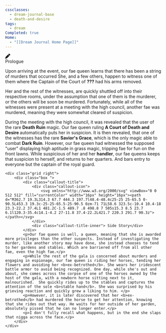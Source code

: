 ```yaml
---
cssclasses:
  - dream-journal-base
  - death-and-desire
tags:
  - dream
Completed: true
Home:
  - "[[Dream Journal Home Page]]"
---
```

<div class="wrapper grid">
	<div class="grid left">
		<div class="box ">
			<div class="callout-title">
				<div class="callout-icon">
					<svg xmlns="http://www.w3.org/2000/svg" viewBox="0 0 512 512" fill="currentColor" width="16px" height="16px"><path d="M362.7 19.3L314.3 67.7 444.3 197.7l48.4-48.4c25-25 25-65.5 0-90.5L453.3 19.3c-25-25-65.5-25-90.5 0zm-71 71L58.6 323.5c-10.4 10.4-18 23.3-22.2 37.4L1 481.2C-1.5 489.7 .8 498.8 7 505s15.3 8.5 23.7 6.1l120.3-35.4c14.1-4.2 27-11.8 37.4-22.2L421.7 220.3 291.7 90.3z"></path></svg>
				</div>
				<div class="callout-title-inner">  Prologue</div>
			</div>
			<p> Upon arriving at the event, our fae queen learns that there has been a string of murders that occurred She, and a few others, happen to witness one of them where the Captain of the Court of <b>???</b>  had his arms removed.</p>
			<p>Her and the rest of the witnesses, are quickly shuttled off into their respective rooms, under the assumption that one of them is the murderer, or the others will be soon be murdered. Fortunately, while all of the witnesses were present at a meeting with the high council, another fae was murdered, meaning they were somewhat cleared of suspicion.</p>
			<p>During the meeting with the high council, it was revealed that the user of the rare <b>Death Ruin</b> magic.  Our fae queen ruling <b> A Court of Death and Desire </b> automatically puts her in suspicion.  It is then revealed, that one of the witnesses has the rare <b>Savior's Grace</b>, which is the only magic able to combat <b>Dark Ruin</b>.  However, our fae queen had witnessed the supposed "user" displaying high aptitude in grass magic, tripping fae for fun on the front lawns. While suspicious of her and her <b>handler</b>, our fae queens keeps that suspicion to herself, and returns to her quarters. And bars entry to everyone but the captain of the royal guard. </p>
		</div>
	</div>
	
	<div class="grid right">
		<div class="box ">
			<div class="callout-title">
				<div class="callout-icon">
					<svg xmlns="http://www.w3.org/2000/svg" viewBox="0 0 512 512" fill="currentColor" width="16px" height="16px"><path d="M362.7 19.3L314.3 67.7 444.3 197.7l48.4-48.4c25-25 25-65.5 0-90.5L453.3 19.3c-25-25-65.5-25-90.5 0zm-71 71L58.6 323.5c-10.4 10.4-18 23.3-22.2 37.4L1 481.2C-1.5 489.7 .8 498.8 7 505s15.3 8.5 23.7 6.1l120.3-35.4c14.1-4.2 27-11.8 37.4-22.2L421.7 220.3 291.7 90.3z"></path></svg>
				</div>
				<div class="callout-title-inner"> Side Story</div>
			</div>
			<p>Our fae queen is well, a queen, meaning that she is awarded more privileges than the other suspects. Instead of investigating the murder, like another story may have done, she instead chooses to tend to her gardens and stables. Which are barriered off from all other fae, even the high fae.</p>
			<p>While the rest of the gala is concerned about murders and engaging in espionage, our fae queen is riding her horses, tending her flowers and avoiding her <b>ex-betrothed</b>. She wears her iridescent battle armor to avoid being recognized. One day, while she's out and about, she comes across the corpse of one of the horses owned by the host of the gala, with a newborn horse sitting next to it, malnourished.  She quickly rides up to the stables and captures the attention of the sole <b>stable hand</b>. She was surprised by his grieving reaction and quickly grew a liking to him. </p>
			<p>However, it is later discovered that her <b>ex-betrothed</b> had murdered the horse to get her attention, knowing that she rides out that way. He waits for her outside of her garden, absolutely pissed that he can no longer enter.</p>
			<p>I don't fully recall what happens, but in the end she slaps that nigga across the face.</p>
		</div>
	</div>
</div>